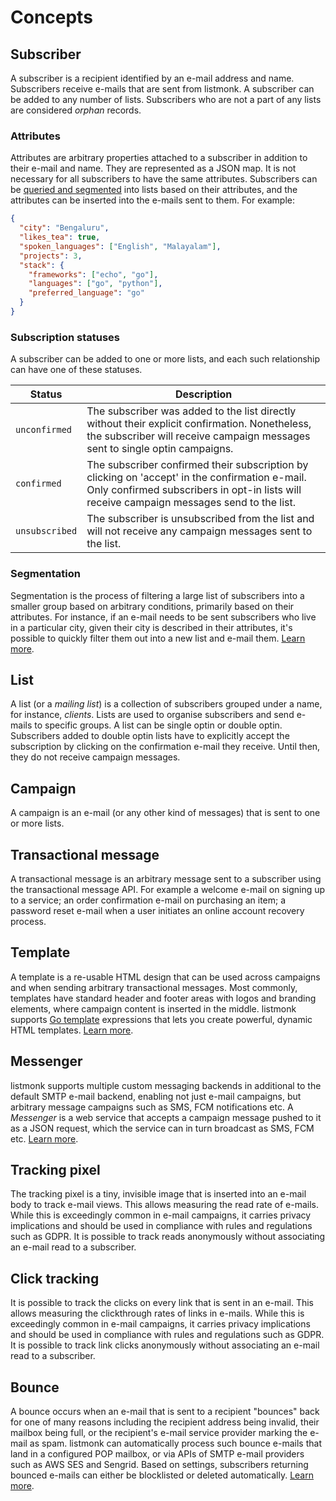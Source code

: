 # Concepts

## Subscriber

A subscriber is a recipient identified by an e-mail address and name. Subscribers receive e-mails that are sent from listmonk. A subscriber can be added to any number of lists. Subscribers who are not a part of any lists are considered *orphan* records.

### Attributes

Attributes are arbitrary properties attached to a subscriber in addition to their e-mail and name. They are represented as a JSON map. It is not necessary for all subscribers to have the same attributes. Subscribers can be [queried and segmented](querying-and-segmentation.md) into lists based on their attributes, and the attributes can be inserted into the e-mails sent to them. For example:

```json
{
  "city": "Bengaluru",
  "likes_tea": true,
  "spoken_languages": ["English", "Malayalam"],
  "projects": 3,
  "stack": {
    "frameworks": ["echo", "go"],
    "languages": ["go", "python"],
    "preferred_language": "go"
  }
}
```

### Subscription statuses

A subscriber can be added to one or more lists, and each such relationship can have one of these statuses.

| Status        | Description                                                                       |
| ------------- | --------------------------------------------------------------------------------- |
| `unconfirmed` | The subscriber was added to the list directly without their explicit confirmation. Nonetheless, the subscriber will receive campaign messages sent to single optin campaigns. |
| `confirmed`   | The subscriber confirmed their subscription by clicking on 'accept' in the confirmation e-mail. Only confirmed subscribers in opt-in lists will receive campaign messages send to the list.                                       |
| `unsubscribed` | The subscriber is unsubscribed from the list and will not receive any campaign messages sent to the list.


### Segmentation

Segmentation is the process of filtering a large list of subscribers into a smaller group based on arbitrary conditions, primarily based on their attributes. For instance, if an e-mail needs to be sent subscribers who live in a particular city, given their city is described in their attributes, it's possible to quickly filter them out into a new list and e-mail them. [Learn more](querying-and-segmentation.md).

## List

A list (or a _mailing list_) is a collection of subscribers grouped under a name, for instance, _clients_. Lists are used to organise subscribers and send e-mails to specific groups. A list can be single optin or double optin. Subscribers added to double optin lists have to explicitly accept the subscription by clicking on the confirmation e-mail they receive. Until then, they do not receive campaign messages.

## Campaign

A campaign is an e-mail (or any other kind of messages) that is sent to one or more lists.


## Transactional message

A transactional message is an arbitrary message sent to a subscriber using the transactional message API. For example a welcome e-mail on signing up to a service; an order confirmation e-mail on purchasing an item; a password reset e-mail when a user initiates an online account recovery process.


## Template

A template is a re-usable HTML design that can be used across campaigns and when sending arbitrary transactional messages. Most commonly, templates have standard header and footer areas with logos and branding elements, where campaign content is inserted in the middle. listmonk supports [Go template](https://gowebexamples.com/templates/) expressions that lets you create powerful, dynamic HTML templates. [Learn more](templating.md).

## Messenger

listmonk supports multiple custom messaging backends in additional to the default SMTP e-mail backend, enabling not just e-mail campaigns, but arbitrary message campaigns such as SMS, FCM notifications etc. A *Messenger* is a web service that accepts a campaign message pushed to it as a JSON request, which the service can in turn broadcast as SMS, FCM etc. [Learn more](messengers.md).

## Tracking pixel

The tracking pixel is a tiny, invisible image that is inserted into an e-mail body to track e-mail views. This allows measuring the read rate of e-mails. While this is exceedingly common in e-mail campaigns, it carries privacy implications and should be used in compliance with rules and regulations such as GDPR. It is possible to track reads anonymously without associating an e-mail read to a subscriber.

## Click tracking

It is possible to track the clicks on every link that is sent in an e-mail. This allows measuring the clickthrough rates of links in e-mails. While this is exceedingly common in e-mail campaigns, it carries privacy implications and should be used in compliance with rules and regulations such as GDPR. It is possible to track link clicks anonymously without associating an e-mail read to a subscriber.

## Bounce

A bounce occurs when an e-mail that is sent to a recipient "bounces" back for one of many reasons including the recipient address being invalid, their mailbox being full, or the recipient's e-mail service provider marking the e-mail as spam. listmonk can automatically process such bounce e-mails that land in a configured POP mailbox, or via APIs of SMTP e-mail providers such as AWS SES and Sengrid. Based on settings, subscribers returning bounced e-mails can either be blocklisted or deleted automatically. [Learn more](bounces.md).

